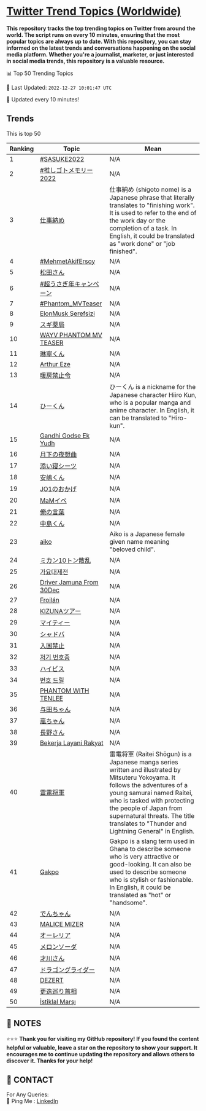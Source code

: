 [Twitter Trend Topics (Worldwide)](https://github.com/ErcinDedeoglu/Twitter-Trend-Topics)
==========

**This repository tracks the top trending topics on Twitter from around the world. 
The script runs on every 10 minutes, ensuring that the most popular topics are always up to date. 
With this repository, you can stay informed on the latest trends and conversations happening on the social media platform. 
Whether you're a journalist, marketer, or just interested in social media trends, this repository is a valuable resource.**


📊 Top 50 Trending Topics

📆 Last Updated: `2022-12-27 10:01:47 UTC`

🔧 Updated every 10 minutes!


## Trends

This is top 50

| Ranking | Topic | Mean |
| ------- | ------------ | ------------ |
| 1 | [#SASUKE2022](http://twitter.com/search?q=%23SASUKE2022) | N/A |
| 2 | [#推しゴトメモリー2022](http://twitter.com/search?q=%23%e6%8e%a8%e3%81%97%e3%82%b4%e3%83%88%e3%83%a1%e3%83%a2%e3%83%aa%e3%83%bc2022) | N/A |
| 3 | [仕事納め](http://twitter.com/search?q=%e4%bb%95%e4%ba%8b%e7%b4%8d%e3%82%81) | 仕事納め (shigoto nome) is a Japanese phrase that literally translates to "finishing work". It is used to refer to the end of the work day or the completion of a task. In English, it could be translated as "work done" or "job finished". |
| 4 | [#MehmetAkifErsoy](http://twitter.com/search?q=%23MehmetAkifErsoy) | N/A |
| 5 | [松田さん](http://twitter.com/search?q=%e6%9d%be%e7%94%b0%e3%81%95%e3%82%93) | N/A |
| 6 | [#超うさぎ年キャンペーン](http://twitter.com/search?q=%23%e8%b6%85%e3%81%86%e3%81%95%e3%81%8e%e5%b9%b4%e3%82%ad%e3%83%a3%e3%83%b3%e3%83%9a%e3%83%bc%e3%83%b3) | N/A |
| 7 | [#Phantom_MVTeaser](http://twitter.com/search?q=%23Phantom_MVTeaser) | N/A |
| 8 | [ElonMusk Şerefsizi](http://twitter.com/search?q=ElonMusk+%c5%9eerefsizi) | N/A |
| 9 | [スギ薬局](http://twitter.com/search?q=%e3%82%b9%e3%82%ae%e8%96%ac%e5%b1%80) | N/A |
| 10 | [WAYV PHANTOM MV TEASER](http://twitter.com/search?q=WAYV+PHANTOM+MV+TEASER) | N/A |
| 11 | [琳寧くん](http://twitter.com/search?q=%e7%90%b3%e5%af%a7%e3%81%8f%e3%82%93) | N/A |
| 12 | [Arthur Eze](http://twitter.com/search?q=Arthur+Eze) | N/A |
| 13 | [暖房禁止令](http://twitter.com/search?q=%e6%9a%96%e6%88%bf%e7%a6%81%e6%ad%a2%e4%bb%a4) | N/A |
| 14 | [ひーくん](http://twitter.com/search?q=%e3%81%b2%e3%83%bc%e3%81%8f%e3%82%93) | ひーくん is a nickname for the Japanese character Hiiro Kun, who is a popular manga and anime character. In English, it can be translated to "Hiro-kun". |
| 15 | [Gandhi Godse Ek Yudh](http://twitter.com/search?q=Gandhi+Godse+Ek+Yudh) | N/A |
| 16 | [月下の夜想曲](http://twitter.com/search?q=%e6%9c%88%e4%b8%8b%e3%81%ae%e5%a4%9c%e6%83%b3%e6%9b%b2) | N/A |
| 17 | [添い寝シーツ](http://twitter.com/search?q=%e6%b7%bb%e3%81%84%e5%af%9d%e3%82%b7%e3%83%bc%e3%83%84) | N/A |
| 18 | [安嶋くん](http://twitter.com/search?q=%e5%ae%89%e5%b6%8b%e3%81%8f%e3%82%93) | N/A |
| 19 | [JO1のおかげ](http://twitter.com/search?q=JO1%e3%81%ae%e3%81%8a%e3%81%8b%e3%81%92) | N/A |
| 20 | [MaMイベ](http://twitter.com/search?q=MaM%e3%82%a4%e3%83%99) | N/A |
| 21 | [俺の言葉](http://twitter.com/search?q=%e4%bf%ba%e3%81%ae%e8%a8%80%e8%91%89) | N/A |
| 22 | [中島くん](http://twitter.com/search?q=%e4%b8%ad%e5%b3%b6%e3%81%8f%e3%82%93) | N/A |
| 23 | [aiko](http://twitter.com/search?q=aiko) | Aiko is a Japanese female given name meaning "beloved child". |
| 24 | [ミカン10トン散乱](http://twitter.com/search?q=%e3%83%9f%e3%82%ab%e3%83%b310%e3%83%88%e3%83%b3%e6%95%a3%e4%b9%b1) | N/A |
| 25 | [가요대제전](http://twitter.com/search?q=%ea%b0%80%ec%9a%94%eb%8c%80%ec%a0%9c%ec%a0%84) | N/A |
| 26 | [Driver Jamuna From 30Dec](http://twitter.com/search?q=Driver+Jamuna+From+30Dec) | N/A |
| 27 | [Froilán](http://twitter.com/search?q=Froil%c3%a1n) | N/A |
| 28 | [KIZUNAツアー](http://twitter.com/search?q=KIZUNA%e3%83%84%e3%82%a2%e3%83%bc) | N/A |
| 29 | [マイティー](http://twitter.com/search?q=%e3%83%9e%e3%82%a4%e3%83%86%e3%82%a3%e3%83%bc) | N/A |
| 30 | [シャドバ](http://twitter.com/search?q=%e3%82%b7%e3%83%a3%e3%83%89%e3%83%90) | N/A |
| 31 | [入国禁止](http://twitter.com/search?q=%e5%85%a5%e5%9b%bd%e7%a6%81%e6%ad%a2) | N/A |
| 32 | [저기 번호좀](http://twitter.com/search?q=%ec%a0%80%ea%b8%b0+%eb%b2%88%ed%98%b8%ec%a2%80) | N/A |
| 33 | [ハイビス](http://twitter.com/search?q=%e3%83%8f%e3%82%a4%e3%83%93%e3%82%b9) | N/A |
| 34 | [번호 드릴](http://twitter.com/search?q=%eb%b2%88%ed%98%b8+%eb%93%9c%eb%a6%b4) | N/A |
| 35 | [PHANTOM WITH TENLEE](http://twitter.com/search?q=PHANTOM+WITH+TENLEE) | N/A |
| 36 | [与田ちゃん](http://twitter.com/search?q=%e4%b8%8e%e7%94%b0%e3%81%a1%e3%82%83%e3%82%93) | N/A |
| 37 | [嵐ちゃん](http://twitter.com/search?q=%e5%b5%90%e3%81%a1%e3%82%83%e3%82%93) | N/A |
| 38 | [長野さん](http://twitter.com/search?q=%e9%95%b7%e9%87%8e%e3%81%95%e3%82%93) | N/A |
| 39 | [Bekerja Layani Rakyat](http://twitter.com/search?q=Bekerja+Layani+Rakyat) | N/A |
| 40 | [雷電将軍](http://twitter.com/search?q=%e9%9b%b7%e9%9b%bb%e5%b0%86%e8%bb%8d) | 雷電将軍 (Raitei Shōgun) is a Japanese manga series written and illustrated by Mitsuteru Yokoyama. It follows the adventures of a young samurai named Raitei, who is tasked with protecting the people of Japan from supernatural threats. The title translates to "Thunder and Lightning General" in English. |
| 41 | [Gakpo](http://twitter.com/search?q=Gakpo) | Gakpo is a slang term used in Ghana to describe someone who is very attractive or good-looking. It can also be used to describe someone who is stylish or fashionable. In English, it could be translated as "hot" or "handsome". |
| 42 | [でんちゃん](http://twitter.com/search?q=%e3%81%a7%e3%82%93%e3%81%a1%e3%82%83%e3%82%93) | N/A |
| 43 | [MALICE MIZER](http://twitter.com/search?q=MALICE+MIZER) | N/A |
| 44 | [オーレリア](http://twitter.com/search?q=%e3%82%aa%e3%83%bc%e3%83%ac%e3%83%aa%e3%82%a2) | N/A |
| 45 | [メロンソーダ](http://twitter.com/search?q=%e3%83%a1%e3%83%ad%e3%83%b3%e3%82%bd%e3%83%bc%e3%83%80) | N/A |
| 46 | [才川さん](http://twitter.com/search?q=%e6%89%8d%e5%b7%9d%e3%81%95%e3%82%93) | N/A |
| 47 | [ドラゴングライダー](http://twitter.com/search?q=%e3%83%89%e3%83%a9%e3%82%b4%e3%83%b3%e3%82%b0%e3%83%a9%e3%82%a4%e3%83%80%e3%83%bc) | N/A |
| 48 | [DEZERT](http://twitter.com/search?q=DEZERT) | N/A |
| 49 | [更迭巡り首相](http://twitter.com/search?q=%e6%9b%b4%e8%bf%ad%e5%b7%a1%e3%82%8a%e9%a6%96%e7%9b%b8) | N/A |
| 50 | [İstiklal Marşı](http://twitter.com/search?q=%c4%b0stiklal+Mar%c5%9f%c4%b1) | N/A |




## 📝 NOTES

⭐⭐⭐ **Thank you for visiting my GitHub repository! If you found the content helpful or valuable, leave a star on the repository to show your support. It encourages me to continue updating the repository and allows others to discover it. Thanks for your help!**

## 📨 CONTACT

 For Any Queries:  
            🏓 Ping Me : [LinkedIn](https://www.linkedin.com/in/ercindedeoglu/)